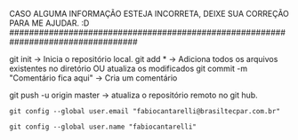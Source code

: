 CASO ALGUMA INFORMAÇÃO ESTEJA INCORRETA, DEIXE SUA CORREÇÃO PARA ME AJUDAR. :D
##################################################################################

git init -> Inicia o repositório local.
git add * -> Adiciona todos os arquivos existentes no diretório OU atualiza os modificados
git commit -m "Comentário fica aqui" -> Cria um comentário

git push -u origin master -> atualiza o repositório remoto no git hub.


`git config --global user.email "fabiocantarelli@brasiltecpar.com.br"`

`git config --global user.name "fabiocantarelli"`
